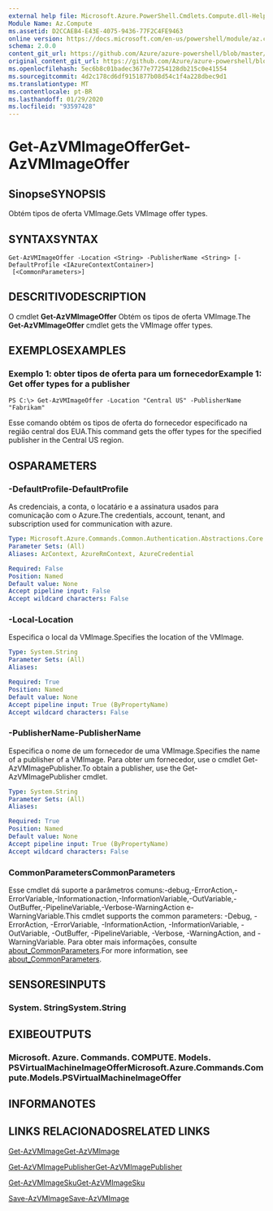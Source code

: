 ```yaml
---
external help file: Microsoft.Azure.PowerShell.Cmdlets.Compute.dll-Help.xml
Module Name: Az.Compute
ms.assetid: D2CCAEB4-E43E-4075-9436-77F2C4FE9463
online version: https://docs.microsoft.com/en-us/powershell/module/az.compute/get-azvmimageoffer
schema: 2.0.0
content_git_url: https://github.com/Azure/azure-powershell/blob/master/src/Compute/Compute/help/Get-AzVMImageOffer.md
original_content_git_url: https://github.com/Azure/azure-powershell/blob/master/src/Compute/Compute/help/Get-AzVMImageOffer.md
ms.openlocfilehash: 5ec6b8c01badec3677e77254128db215c0e41554
ms.sourcegitcommit: 4d2c178cd6df9151877b08d54c1f4a228dbec9d1
ms.translationtype: MT
ms.contentlocale: pt-BR
ms.lasthandoff: 01/29/2020
ms.locfileid: "93597428"
---
```

# <span data-ttu-id="50c6f-101">Get-AzVMImageOffer</span><span class="sxs-lookup"><span data-stu-id="50c6f-101">Get-AzVMImageOffer</span></span>

## <span data-ttu-id="50c6f-102">Sinopse</span><span class="sxs-lookup"><span data-stu-id="50c6f-102">SYNOPSIS</span></span>
<span data-ttu-id="50c6f-103">Obtém tipos de oferta VMImage.</span><span class="sxs-lookup"><span data-stu-id="50c6f-103">Gets VMImage offer types.</span></span>

## <span data-ttu-id="50c6f-104">SYNTAX</span><span class="sxs-lookup"><span data-stu-id="50c6f-104">SYNTAX</span></span>

```
Get-AzVMImageOffer -Location <String> -PublisherName <String> [-DefaultProfile <IAzureContextContainer>]
 [<CommonParameters>]
```

## <span data-ttu-id="50c6f-105">DESCRITIVO</span><span class="sxs-lookup"><span data-stu-id="50c6f-105">DESCRIPTION</span></span>
<span data-ttu-id="50c6f-106">O cmdlet **Get-AzVMImageOffer** Obtém os tipos de oferta VMImage.</span><span class="sxs-lookup"><span data-stu-id="50c6f-106">The **Get-AzVMImageOffer** cmdlet gets the VMImage offer types.</span></span>

## <span data-ttu-id="50c6f-107">EXEMPLOS</span><span class="sxs-lookup"><span data-stu-id="50c6f-107">EXAMPLES</span></span>

### <span data-ttu-id="50c6f-108">Exemplo 1: obter tipos de oferta para um fornecedor</span><span class="sxs-lookup"><span data-stu-id="50c6f-108">Example 1: Get offer types for a publisher</span></span>
```
PS C:\> Get-AzVMImageOffer -Location "Central US" -PublisherName "Fabrikam"
```

<span data-ttu-id="50c6f-109">Esse comando obtém os tipos de oferta do fornecedor especificado na região central dos EUA.</span><span class="sxs-lookup"><span data-stu-id="50c6f-109">This command gets the offer types for the specified publisher in the Central US region.</span></span>

## <span data-ttu-id="50c6f-110">OS</span><span class="sxs-lookup"><span data-stu-id="50c6f-110">PARAMETERS</span></span>

### <span data-ttu-id="50c6f-111">-DefaultProfile</span><span class="sxs-lookup"><span data-stu-id="50c6f-111">-DefaultProfile</span></span>
<span data-ttu-id="50c6f-112">As credenciais, a conta, o locatário e a assinatura usados para comunicação com o Azure.</span><span class="sxs-lookup"><span data-stu-id="50c6f-112">The credentials, account, tenant, and subscription used for communication with azure.</span></span>

```yaml
Type: Microsoft.Azure.Commands.Common.Authentication.Abstractions.Core.IAzureContextContainer
Parameter Sets: (All)
Aliases: AzContext, AzureRmContext, AzureCredential

Required: False
Position: Named
Default value: None
Accept pipeline input: False
Accept wildcard characters: False
```

### <span data-ttu-id="50c6f-113">-Local</span><span class="sxs-lookup"><span data-stu-id="50c6f-113">-Location</span></span>
<span data-ttu-id="50c6f-114">Especifica o local da VMImage.</span><span class="sxs-lookup"><span data-stu-id="50c6f-114">Specifies the location of the VMImage.</span></span>

```yaml
Type: System.String
Parameter Sets: (All)
Aliases:

Required: True
Position: Named
Default value: None
Accept pipeline input: True (ByPropertyName)
Accept wildcard characters: False
```

### <span data-ttu-id="50c6f-115">-PublisherName</span><span class="sxs-lookup"><span data-stu-id="50c6f-115">-PublisherName</span></span>
<span data-ttu-id="50c6f-116">Especifica o nome de um fornecedor de uma VMImage.</span><span class="sxs-lookup"><span data-stu-id="50c6f-116">Specifies the name of a publisher of a VMImage.</span></span>
<span data-ttu-id="50c6f-117">Para obter um fornecedor, use o cmdlet Get-AzVMImagePublisher.</span><span class="sxs-lookup"><span data-stu-id="50c6f-117">To obtain a publisher, use the Get-AzVMImagePublisher cmdlet.</span></span>

```yaml
Type: System.String
Parameter Sets: (All)
Aliases:

Required: True
Position: Named
Default value: None
Accept pipeline input: True (ByPropertyName)
Accept wildcard characters: False
```

### <span data-ttu-id="50c6f-118">CommonParameters</span><span class="sxs-lookup"><span data-stu-id="50c6f-118">CommonParameters</span></span>
<span data-ttu-id="50c6f-119">Esse cmdlet dá suporte a parâmetros comuns:-debug,-ErrorAction,-ErrorVariable,-Informationaction,-InformationVariable,-OutVariable,-OutBuffer,-PipelineVariable,-Verbose-WarningAction e-WarningVariable.</span><span class="sxs-lookup"><span data-stu-id="50c6f-119">This cmdlet supports the common parameters: -Debug, -ErrorAction, -ErrorVariable, -InformationAction, -InformationVariable, -OutVariable, -OutBuffer, -PipelineVariable, -Verbose, -WarningAction, and -WarningVariable.</span></span> <span data-ttu-id="50c6f-120">Para obter mais informações, consulte [about_CommonParameters](https://go.microsoft.com/fwlink/?LinkID=113216).</span><span class="sxs-lookup"><span data-stu-id="50c6f-120">For more information, see [about_CommonParameters](https://go.microsoft.com/fwlink/?LinkID=113216).</span></span>

## <span data-ttu-id="50c6f-121">SENSORES</span><span class="sxs-lookup"><span data-stu-id="50c6f-121">INPUTS</span></span>

### <span data-ttu-id="50c6f-122">System. String</span><span class="sxs-lookup"><span data-stu-id="50c6f-122">System.String</span></span>

## <span data-ttu-id="50c6f-123">EXIBE</span><span class="sxs-lookup"><span data-stu-id="50c6f-123">OUTPUTS</span></span>

### <span data-ttu-id="50c6f-124">Microsoft. Azure. Commands. COMPUTE. Models. PSVirtualMachineImageOffer</span><span class="sxs-lookup"><span data-stu-id="50c6f-124">Microsoft.Azure.Commands.Compute.Models.PSVirtualMachineImageOffer</span></span>

## <span data-ttu-id="50c6f-125">INFORMA</span><span class="sxs-lookup"><span data-stu-id="50c6f-125">NOTES</span></span>

## <span data-ttu-id="50c6f-126">LINKS RELACIONADOS</span><span class="sxs-lookup"><span data-stu-id="50c6f-126">RELATED LINKS</span></span>

[<span data-ttu-id="50c6f-127">Get-AzVMImage</span><span class="sxs-lookup"><span data-stu-id="50c6f-127">Get-AzVMImage</span></span>](./Get-AzVMImage.md)

[<span data-ttu-id="50c6f-128">Get-AzVMImagePublisher</span><span class="sxs-lookup"><span data-stu-id="50c6f-128">Get-AzVMImagePublisher</span></span>](./Get-AzVMImagePublisher.md)

[<span data-ttu-id="50c6f-129">Get-AzVMImageSku</span><span class="sxs-lookup"><span data-stu-id="50c6f-129">Get-AzVMImageSku</span></span>](./Get-AzVMImageSku.md)

[<span data-ttu-id="50c6f-130">Save-AzVMImage</span><span class="sxs-lookup"><span data-stu-id="50c6f-130">Save-AzVMImage</span></span>](./Save-AzVMImage.md)


